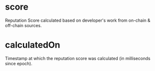 # score

Reputation Score calculated based on developer's work from on-chain & off-chain sources.

# calculatedOn

Timestamp at which the reputation score was calculated (in milliseconds since epoch).